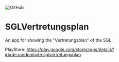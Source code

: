 ![GitHub](https://img.shields.io/github/license/stillchris01/langweiligerbot)

# SGLVertretungsplan
An app for showing the "Vertretungsplan" of the SGL.

PlayStore: https://play.google.com/store/apps/details?id=de.randombyte.sglvertretungsplan
